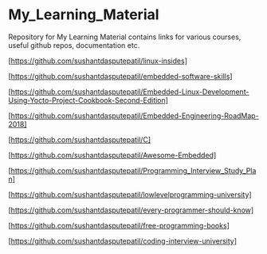 # My_Learning_Material

Repository for My Learning Material contains links for various courses, useful github repos, documentation etc.

[https://github.com/sushantdasputepatil/linux-insides]

[https://github.com/sushantdasputepatil/embedded-software-skills]

[https://github.com/sushantdasputepatil/Embedded-Linux-Development-Using-Yocto-Project-Cookbook-Second-Edition]

[https://github.com/sushantdasputepatil/Embedded-Engineering-RoadMap-2018]

[https://github.com/sushantdasputepatil/C]

[https://github.com/sushantdasputepatil/Awesome-Embedded]

[https://github.com/sushantdasputepatil/Programming_Interview_Study_Plan]

[https://github.com/sushantdasputepatil/lowlevelprogramming-university]

[https://github.com/sushantdasputepatil/every-programmer-should-know]

[https://github.com/sushantdasputepatil/free-programming-books]

[https://github.com/sushantdasputepatil/coding-interview-university]
